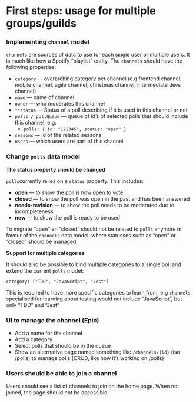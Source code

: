 # First steps: usage for multiple groups/guilds

### **Implementing `channel` model**

`channels` are sources of data to use for each single user or multiple users. It is much like how a Spotify “playlist” entity. The `channels` should have the following properties:

-   `category` — overarching category per channel (e.g frontend channel, mobile channel, agile channel, christmas channel, intermediate devs channel)
-   `name` — name of channel
-   `owner` — who moderates this channel
-   `**status` — Status of a poll describing if it is used in this channel or not
-   `polls / pollQueue` — queue of id’s of selected polls that should include this channel, e.g:
    -   `polls: { id: "122345", status: "open" }`
-   `seasons` — id of the related seasons
-   `users` — which users are part of this channel

### Change `polls` data model

**The status property should be changed**

`polls`currently relies on a `status` property. This includes:

-   **open** — to show the poll is now open to vote
-   **closed** — to show the poll was open in the past and has been answered
-   **needs-revision** — to show the poll needs to be moderated due to incompleteness
-   **new** — to show the poll is ready to be used

To migrate “open” en “closed” should not be related to `polls` anymore in favour of the `channels` data model, where statusses such as “open” or “closed” should be managed.

**Support for multiple categories**

It should also be possible to bind multiple categories to a single poll and extend the current `polls` model:

```
category: ["TDD", "JavaScript", "Jest"]
```

This is required to have more specific categories to learn from, e.g `channels` specialised for learning about testing would not include “JavaScript”, but only “TDD” and “Jest”

### UI to manage the channel (Epic)

-   Add a name for the channel
-   Add a category
-   Select polls that should be in the queue
-   Show an alternative page named something like `/channels/{id}` (iso /polls) to manage polls (CRUD, like how it’s working on /polls)

### Users should be able to join a channel

Users should see a list of channels to join on the home page. When not joined, the page should not be accessible.
